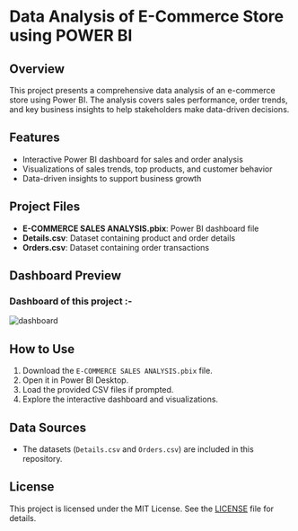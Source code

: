 # Data Analysis of E-Commerce Store using POWER BI

## Overview

This project presents a comprehensive data analysis of an e-commerce store using Power BI. The analysis covers sales performance, order trends, and key business insights to help stakeholders make data-driven decisions.

## Features

- Interactive Power BI dashboard for sales and order analysis
- Visualizations of sales trends, top products, and customer behavior
- Data-driven insights to support business growth

## Project Files

- **E-COMMERCE SALES ANALYSIS.pbix**: Power BI dashboard file
- **Details.csv**: Dataset containing product and order details
- **Orders.csv**: Dataset containing order transactions

## Dashboard Preview

### Dashboard of this project :- 
![dashboard](https://github.com/user-attachments/assets/0cd84a0f-a450-4a30-8c75-2d21a8a97395)

## How to Use

1. Download the `E-COMMERCE SALES ANALYSIS.pbix` file.
2. Open it in Power BI Desktop.
3. Load the provided CSV files if prompted.
4. Explore the interactive dashboard and visualizations.

## Data Sources

- The datasets (`Details.csv` and `Orders.csv`) are included in this repository.

## License

This project is licensed under the MIT License. See the [LICENSE](LICENSE) file for details.
